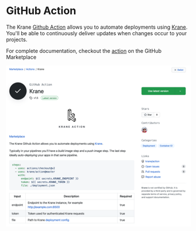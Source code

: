 # GitHub Action

The Krane [Github Action](https://github.com/features/actions) allows you to automate deployments using [Krane](https://krane.sh). You'll be able to continuously deliver updates when changes occur to your projects. 

For complete documentation, checkout the [action](https://github.com/marketplace/actions/krane) on the GitHub Marketplace

[![action_screenshot](assets/action_screenshot.png)](https://github.com/marketplace/actions/krane)


